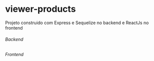 # viewer-products
Projeto construido com Express e Sequelize no backend e ReactJs no frontend

###### Backend

###### Frontend
